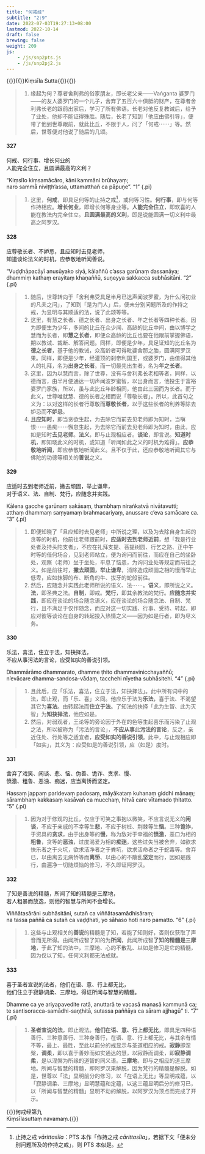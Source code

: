 ```yaml
---
title: "何戒经"
subtitle: "2:9"
date: 2022-07-03T19:27:13+08:00
lastmod: 2022-10-14
draft: false
brewing: false
weight: 209
js:
    - /js/snp2pts.js
    - /js/snp2pj2.js
---
```



{{<subtitle>}}{{<suttalink src="snp2.9">}}Kiṃsīla Sutta{{</suttalink>}}{{</subtitle>}}

> 1. 缘起为何？尊者舍利弗的俗家朋友，即长老父亲——Vaṅganta 婆罗门——的友人婆罗门的一个儿子，舍弃了五百六十俱胝的财产，在尊者舍利弗长老的跟前出家后，学习了所有佛语。长老对他反复教诫后，给予了业处，他却不能证得殊胜。随后，长老了知到「他应由佛引导」，便带了他到世尊跟前，就此比丘，不限于人，问了「何戒⋯⋯」等。然后，世尊便对他说了随后的几颂。

#### 327

何戒、何行事、增长何业的  
人能完全住立，且圆满最高的义利？

“Kiṃsīlo kiṃsamācāro, kāni kammāni brūhayaṃ;  
naro sammā niviṭṭh’assa, uttamatthañ ca pāpuṇe”. <q>1</q>
{.pi}

> 1. 这里，**何戒**，即具足何等的止持之戒[^327-1]，或何等习性。**何行事**，即与何等作持相应。**增长何业**，即增长何等身业等。**人能完全住立**，即欢喜的人能在教法内完全住立。**且圆满最高的义利**，即是说能圆满一切义利中最高之阿罗汉。

[^327-1]: 止持之戒 *vārittasīla*：PTS 本作「作持之戒 *cārittasīla*」，若据下文「便未分别问题所及的作持之戒」，则 PTS 本似是。

#### 328

应尊敬长者、不妒忌，且应知时去见老师，  
知道谈论法义的时机，应恭敬地听闻善说。

“Vuḍḍhāpacāyī anusūyako siyā, kālaññū c’assa garūnaṃ dassanāya;  
dhammiṃ kathaṃ erayitaṃ khaṇaññū, suṇeyya sakkacca subhāsitāni. <q>2</q>
{.pi}

> 1. 随后，世尊转向于「舍利弗受具足半月已达声闻波罗蜜，为什么问初业的凡夫之问」，了知到「是为门人」后，便未分别问题所及的作持之戒，为显明与其顺适的法，说了此颂等等。
> 1. 这里，有慧之长者、德之长者、出身之长者、年之长者等四种长者。因为即便生为少年，多闻的比丘在众少闻、高龄的比丘中间，由以博学之慧而为长者，即**慧之长者**，即便众高龄的比丘也要在他跟前掌握佛语，期以教诫、裁断、解答问题。同样，即便是少年，具足证知的比丘名为**德之长者**，基于他的教诫，众高龄者可得毗婆舍那之胎，圆满阿罗汉果。同样，即便是少年，经灌顶的刹帝利国王，或婆罗门，由值得其他人的礼拜，名为**出身之长者**。而一切最先出生者，名为**年之长者**。
> 1. 这里，因为以慧而言，除了世尊，没有与舍利弗长老相等者，同样，以德而言，由半月便通达一切声闻波罗蜜智，以出身而言，他投生于富裕婆罗门家族，所以，虽与此比丘年龄相同，他由此三因而为长者。而于此义，世尊唯就慧、德的长者之相而说「尊敬长者」。所以，此首句之义为：以对这样的长者行尊敬而**尊敬长者**，以于这些长者的利养等除去妒忌而**不妒忌**。
> 1. **且应知时**，即当贪欲生起，为去除它而前去见老师即为知时，当嗔恨⋯⋯愚痴⋯⋯懈怠生起，为去除它而前去见老师即为知时，由此，应如是知时**去见老师**。**法义**，即与止观相应者。**谈论**，即言说。**知道时机**，即知晓此义的时机，或知道「听闻如此之义的时机为难得」。**应恭敬地听闻**，即应恭敬地听闻此义。且不仅于此，还应恭敬地听闻其它与佛陀的功德等相关的**善说**之义。

#### 329

应适时去到老师近前，撇去顽固，举止谦卑，  
对于语义、法、自制、梵行，应随念并实践。

Kālena gacche garūnaṃ sakāsaṃ, thambhaṃ niraṅkatvā nivātavutti;  
atthaṃ dhammaṃ saṃyamaṃ brahmacariyaṃ, anussare c’eva samācare ca. <q>3</q>
{.pi}

> 1. 即便知晓了「且应知时去见老师」中所说之理，以及为去除自身生起的贪等的时机，他前往老师跟前时，**应适时去到老师近前**，想「我是行业处者及持头陀支者」，不应在礼拜支提、菩提树园、行乞之路、正中午时等的任何场合，见到老师站立，便为询问而前往，而应在自己的坐卧处，观察（老师）坐于坐处，平息了恼患，为询问业处等规定而前往之义。如是前往时，**撇去顽固，举止谦卑**，消除造成顽固之相的慢而举止低卑，应如抹脚的布、断角的牛、拔牙的蛇般前往。
> 1. 然后，应随念并实践此老师所说的语义、法⋯⋯。**语义**，即所说之义。**法**，即圣典之法。**自制**，即戒。**梵行**，即其余教法的梵行。**应随念并实践**，即应在谈论的场合随念语义，应在谈论的场合随念法、自制、梵行，且不满足于仅作随念，而应对这一切实践、行事、受持、转起，即应对彼等谈论在自身的转起投入热情之义——因为如是行者，即为尽义务。

#### 330

乐法，喜法，住立于法，知抉择法，  
不应从事污法的言论，应受如实的善说引领。

Dhammārāmo dhammarato, dhamme ṭhito dhammavinicchayaññū;  
n’evācare dhamma-sandosa-vādaṃ, tacchehi nīyetha subhāsitehi. <q>4</q>
{.pi}

> 1. 且此后，应「乐法，喜法，住立于法，知抉择法」。此中所有词中的法，即止观，而「乐、喜」义同。他应乐于法为**乐法**，喜于法、不渴望其它为**喜法**。由转起法而**住立于法**。了知法的抉择「此为生智、此为灭智」为**知抉择法**，他应如是。
> 1. 然后，对弱观者，王论等的旁论因于外在的色等生起喜乐而污染了止观之法，所以被称为「污法的言论」，**不应从事**此**污法的言论**，反之，亲近住处、行处等之适宜者，**应受如实的善说引领**。此中，与止观相应即「如实」，其义为：应受如是的善说引领，应（如是）度时。

#### 331

舍弃了戏笑、闲谈、悲、恼、伪善、诡诈、贪求、慢、  
愤激、粗鲁、恶浊、痴迷，应当离㤭而坚定。

Hassaṃ jappaṃ paridevaṃ padosaṃ, māyākataṃ kuhanaṃ giddhi mānaṃ;  
sārambhaṃ kakkasaṃ kasāvañ ca mucchaṃ, hitvā care vītamado ṭhitatto. <q>5</q>
{.pi}

> 1. 因为对于修观的比丘，仅应于可笑之事抱以微笑，不应言说无义的**闲谈**，不应于亲戚的不幸等生**悲**，不应于树桩、荆棘等生**恼**。三种**诡诈**，于资具的**贪求**，由于出身等的**慢**，称为敌对于幸福的**愤激**，恶口为相的**粗鲁**，贪等的**恶浊**，过度渴爱为相的**痴迷**，这些过失当被舍弃，如欲求快乐者之于火坑，欲求洁净者之于粪坑，欲求活命者之于蛇毒等。舍弃已，以由离去无病㤭等而**离㤭**、以由心的不散乱**坚定**而行，因如是践行，由遍净一切随烦恼的修习，不久即证阿罗汉。

#### 332

了知是善说的精髓，所闻了知的精髓是三摩地，  
若人粗暴而放逸，则他的智慧与所闻不会增长。

Viññātasārāni subhāsitāni, sutañ ca viññātasamādhisāraṃ;  
na tassa paññā ca sutañ ca vaḍḍhati, yo sāhaso hoti naro pamatto. <q>6</q>
{.pi}

> 1. 这些与止观相关的**善说**的精髓是了知，若能了知则好，否则仅获取了声音而无所得。由闻所成智了知的为**所闻**，此闻所成智**了知的精髓是三摩地**，于此了知的法中，三摩地、心的不散乱、以如是修习是它的精髓，因为仅以了知，任何义利都无法成就。

#### 333

喜于圣者宣说的法者，他们在语、意、行上都无比，  
他们住立于寂静调柔、三摩地，得证所闻与智慧的精髓。

Dhamme ca ye ariyapavedite ratā, anuttarā te vacasā manasā kammunā ca;  
te santisoracca-samādhi-saṇṭhitā, sutassa paññāya ca sāram ajjhagū” ti. <q>7</q>
{.pi}

> 1. **圣者宣说的法**，即止观法。**他们在语、意、行上都无比**，即具足四种语善行、三种意善行、三种身善行，在语、意、行上都无比，与其余有情不等，最上、最胜，至此以前分的戒显示与圣道相应的戒。**寂静**即涅槃，**调柔**，即以喜于善妙而如实通达的慧，以寂静而调柔，即**寂静调柔**，是以涅槃为所缘的道智的同义语。**三摩地**，即与之相应的道三摩地。所闻与智慧的精髓，即阿罗汉果解脱，因为梵行的精髓是解脱。如是，世尊以「法」显明前分的修习，以「在语上无比」等显明戒蕴，以「寂静调柔、三摩地」显明慧蕴和定蕴，以这三蕴显明后分的修习已，以「所闻与智慧的精髓」显明不动的解脱，以阿罗汉为顶点而完成了开示。


{{<eof>}}何戒经第九<br>Kiṃsīlasuttaṃ navamaṃ.{{</eof>}}